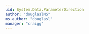 ```yaml
---
uid: System.Data.ParameterDirection
author: "douglaslMS"
ms.author: "douglasl"
manager: "craigg"
---
```

